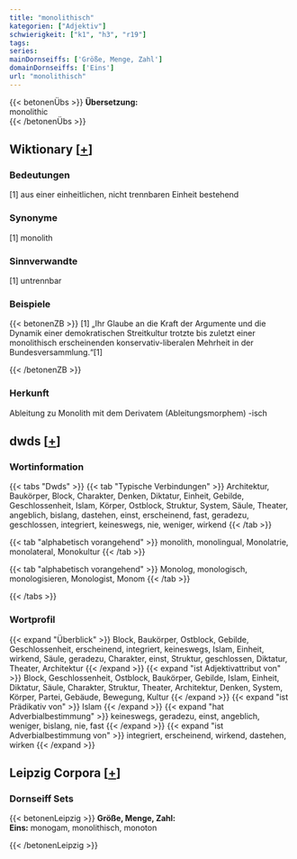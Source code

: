 ```yaml
---
title: "monolithisch"
kategorien: ["Adjektiv"]
schwierigkeit: ["k1", "h3", "r19"]
tags:
series:
mainDornseiffs: ['Größe, Menge, Zahl']
domainDornseiffs: ['Eins']
url: "monolithisch"
---
```


{{< betonenÜbs >}}
**Übersetzung:**  
monolithic  
{{< /betonenÜbs >}}

## Wiktionary [[+](https://de.wiktionary.org/wiki/monolithisch)]

### Bedeutungen
[1] aus einer einheitlichen, nicht trennbaren Einheit bestehend  

### Synonyme
[1] monolith  

### Sinnverwandte
[1] untrennbar  

### Beispiele
{{< betonenZB >}}
[1] „Ihr Glaube an die Kraft der Argumente und die Dynamik einer demokratischen Streitkultur trotzte bis zuletzt einer monolithisch erscheinenden konservativ-liberalen Mehrheit in der Bundesversammlung.“[1]  

{{< /betonenZB >}}
### Herkunft
Ableitung zu Monolith mit dem Derivatem (Ableitungsmorphem) -isch  



## dwds [[+](https://www.dwds.de/wb/monolithisch)]

### Wortinformation
{{< tabs "Dwds" >}}
{{< tab "Typische Verbindungen" >}}
Architektur, Baukörper, Block, Charakter, Denken, Diktatur, Einheit, Gebilde, Geschlossenheit, Islam, Körper, Ostblock, Struktur, System, Säule, Theater, angeblich, bislang, dastehen, einst, erscheinend, fast, geradezu, geschlossen, integriert, keineswegs, nie, weniger, wirkend
{{< /tab >}}

{{< tab "alphabetisch vorangehend" >}}
monolith, monolingual, Monolatrie, monolateral, Monokultur
{{< /tab >}}

{{< tab "alphabetisch vorangehend" >}}
Monolog, monologisch, monologisieren, Monologist, Monom
{{< /tab >}}

{{< /tabs >}}

### Wortprofil
{{< expand "Überblick" >}} Block, Baukörper, Ostblock, Gebilde, Geschlossenheit, erscheinend, integriert, keineswegs, Islam, Einheit, wirkend, Säule, geradezu, Charakter, einst, Struktur, geschlossen, Diktatur, Theater, Architektur {{< /expand >}}
{{< expand "ist Adjektivattribut von" >}} Block, Geschlossenheit, Ostblock, Baukörper, Gebilde, Islam, Einheit, Diktatur, Säule, Charakter, Struktur, Theater, Architektur, Denken, System, Körper, Partei, Gebäude, Bewegung, Kultur {{< /expand >}}
{{< expand "ist Prädikativ von" >}} Islam {{< /expand >}}
{{< expand "hat Adverbialbestimmung" >}} keineswegs, geradezu, einst, angeblich, weniger, bislang, nie, fast {{< /expand >}}
{{< expand "ist Adverbialbestimmung von" >}} integriert, erscheinend, wirkend, dastehen, wirken {{< /expand >}}

## Leipzig Corpora [[+](https://corpora.uni-leipzig.de/en/res?word=monolithisch&corpusId=deu_newscrawl-public_2018)]

### Dornseiff Sets
{{< betonenLeipzig >}}
**Größe, Menge, Zahl:**  
**Eins:** monogam, monolithisch, monoton  

{{< /betonenLeipzig >}}
